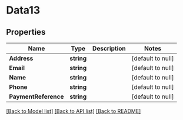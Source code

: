 # Data13

## Properties
Name | Type | Description | Notes
------------ | ------------- | ------------- | -------------
**Address** | **string** |  | [default to null]
**Email** | **string** |  | [default to null]
**Name** | **string** |  | [default to null]
**Phone** | **string** |  | [default to null]
**PaymentReference** | **string** |  | [default to null]

[[Back to Model list]](../README.md#documentation-for-models) [[Back to API list]](../README.md#documentation-for-api-endpoints) [[Back to README]](../README.md)

